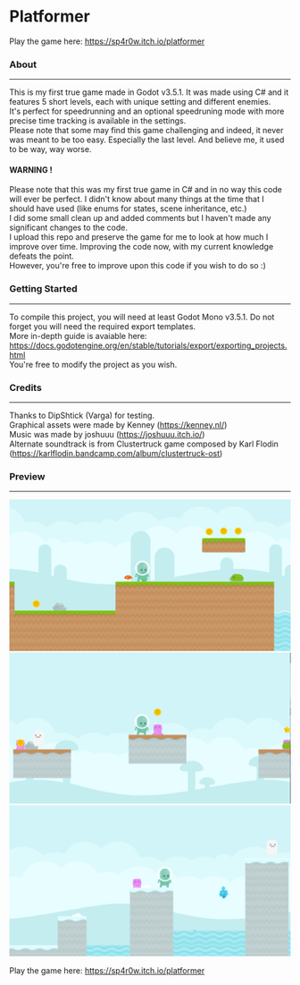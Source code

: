 # Platformer
Play the game here: https://sp4r0w.itch.io/platformer

### About
-------------
This is my first true game made in Godot v3.5.1. It was made using C# and it features 5 short levels, each with unique setting and different enemies. <br> 
It's perfect for speedrunning and an optional speedruning mode with more precise time tracking is available in the settings. <br>
Please note that some may find this game challenging and indeed, it never was meant to be too easy. Especially the last level. And believe me, it used to be way, way worse.

#### WARNING !
Please note that this was my first true game in C# and in no way this code will ever be perfect. I didn't know about many things at the time that I should have used (like enums for states, scene inheritance, etc.) <br>
I did some small clean up and added comments but I haven't made any significant changes to the code. <br>
I upload this repo and preserve the game for me to look at how much I improve over time. Improving the code now, with my current knowledge defeats the point. <br>
However, you're free to improve upon this code if you wish to do so :)

### Getting Started
-------------
To compile this project, you will need at least Godot Mono v3.5.1. Do not forget you will need the required export templates. <br> 
More in-depth guide is avaiable here: https://docs.godotengine.org/en/stable/tutorials/export/exporting_projects.html <br>
You're free to modify the project as you wish.

### Credits
-------------
Thanks to DipShtick (Varga) for testing. <br>
Graphical assets were made by Kenney (https://kenney.nl/) <br>
Music was made by joshuuu (https://joshuuu.itch.io/) <br>
Alternate soundtrack is from Clustertruck game composed by Karl Flodin (https://karlflodin.bandcamp.com/album/clustertruck-ost)

### Preview
-------------
![Screenshot 2](images/screen1.png)
![Screenshot 2](images/screen2.png)
![Screenshot 3](images/screen3.png)

Play the game here: https://sp4r0w.itch.io/platformer
